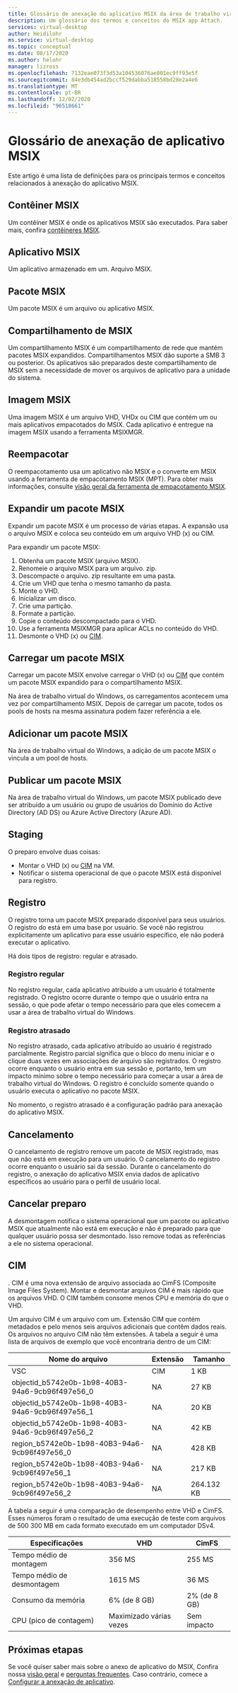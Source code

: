 ```yaml
---
title: Glossário de anexação do aplicativo MSIX da área de trabalho virtual do Windows – Azure
description: Um glossário dos termos e conceitos do MSIX app Attach.
services: virtual-desktop
author: Heidilohr
ms.service: virtual-desktop
ms.topic: conceptual
ms.date: 08/17/2020
ms.author: helohr
manager: lizross
ms.openlocfilehash: 7132eae073f3d53a104536076ae801ec9ff93e5f
ms.sourcegitcommit: 84e3db454ad2bccf529dabba518558bd28e2a4e6
ms.translationtype: MT
ms.contentlocale: pt-BR
ms.lasthandoff: 12/02/2020
ms.locfileid: "96518661"
---
```

# <a name="msix-app-attach-glossary"></a>Glossário de anexação de aplicativo MSIX

Este artigo é uma lista de definições para os principais termos e conceitos relacionados à anexação do aplicativo MSIX.

## <a name="msix-container"></a>Contêiner MSIX

Um contêiner MSIX é onde os aplicativos MSIX são executados. Para saber mais, confira [contêineres MSIX](/windows/msix/msix-container).

## <a name="msix-application"></a>Aplicativo MSIX 

Um aplicativo armazenado em um. Arquivo MSIX.

## <a name="msix-package"></a>Pacote MSIX 

Um pacote MSIX é um arquivo ou aplicativo MSIX.

## <a name="msix-share"></a>Compartilhamento de MSIX

Um compartilhamento MSIX é um compartilhamento de rede que mantém pacotes MSIX expandidos. Compartilhamentos MSIX dão suporte a SMB 3 ou posterior. Os aplicativos são preparados deste compartilhamento de MSIX sem a necessidade de mover os arquivos de aplicativo para a unidade do sistema.

## <a name="msix-image"></a>Imagem MSIX

Uma imagem MSIX é um arquivo VHD, VHDx ou CIM que contém um ou mais aplicativos empacotados do MSIX. Cada aplicativo é entregue na imagem MSIX usando a ferramenta MSIXMGR.

## <a name="repackage"></a>Reempacotar

O reempacotamento usa um aplicativo não MSIX e o converte em MSIX usando a ferramenta de empacotamento MSIX (MPT). Para obter mais informações, consulte [visão geral da ferramenta de empacotamento MSIX](/windows/msix/packaging-tool/tool-overview).

## <a name="expand-an-msix-package"></a>Expandir um pacote MSIX

Expandir um pacote MSIX é um processo de várias etapas. A expansão usa o arquivo MSIX e coloca seu conteúdo em um arquivo VHD (x) ou CIM. 

Para expandir um pacote MSIX:

1. Obtenha um pacote MSIX (arquivo MSIX).
2. Renomeie o arquivo MSIX para um arquivo. zip.
3. Descompacte o arquivo. zip resultante em uma pasta.
4. Crie um VHD que tenha o mesmo tamanho da pasta.
5. Monte o VHD.
6. Inicializar um disco.
7. Crie uma partição.
8. Formate a partição.
9. Copie o conteúdo descompactado para o VHD.
10. Use a ferramenta MSIXMGR para aplicar ACLs no conteúdo do VHD.
11. Desmonte o VHD (x) ou [CIM](#cim).

## <a name="upload-an-msix-package"></a>Carregar um pacote MSIX 

Carregar um pacote MSIX envolve carregar o VHD (x) ou [CIM](#cim) que contém um pacote MSIX expandido para o compartilhamento MSIX.

Na área de trabalho virtual do Windows, os carregamentos acontecem uma vez por compartilhamento MSIX. Depois de carregar um pacote, todos os pools de hosts na mesma assinatura podem fazer referência a ele.

## <a name="add-an-msix-package"></a>Adicionar um pacote MSIX

Na área de trabalho virtual do Windows, a adição de um pacote MSIX o vincula a um pool de hosts.

## <a name="publish-an-msix-package"></a>Publicar um pacote MSIX 

Na área de trabalho virtual do Windows, um pacote MSIX publicado deve ser atribuído a um usuário ou grupo de usuários do Domínio do Active Directory (AD DS) ou Azure Active Directory (Azure AD).

## <a name="staging"></a>Staging

O preparo envolve duas coisas:

- Montar o VHD (x) ou [CIM](#cim) na VM.
- Notificar o sistema operacional de que o pacote MSIX está disponível para registro.

## <a name="registration"></a>Registro

O registro torna um pacote MSIX preparado disponível para seus usuários. O registro do está em uma base por usuário. Se você não registrou explicitamente um aplicativo para esse usuário específico, ele não poderá executar o aplicativo.

Há dois tipos de registro: regular e atrasado.

### <a name="regular-registration"></a>Registro regular

No registro regular, cada aplicativo atribuído a um usuário é totalmente registrado. O registro ocorre durante o tempo que o usuário entra na sessão, o que pode afetar o tempo necessário para que eles comecem a usar a área de trabalho virtual do Windows.

### <a name="delayed-registration"></a>Registro atrasado

No registro atrasado, cada aplicativo atribuído ao usuário é registrado parcialmente. Registro parcial significa que o bloco do menu iniciar e o clique duas vezes em associações de arquivo são registrados. O registro ocorre enquanto o usuário entra em sua sessão e, portanto, tem um impacto mínimo sobre o tempo necessário para começar a usar a área de trabalho virtual do Windows. O registro é concluído somente quando o usuário executa o aplicativo no pacote MSIX.

No momento, o registro atrasado é a configuração padrão para anexação do aplicativo MSIX.

## <a name="deregistration"></a>Cancelamento

O cancelamento de registro remove um pacote de MSIX registrado, mas que não está em execução para um usuário. O cancelamento do registro ocorre enquanto o usuário sai da sessão. Durante o cancelamento do registro, o anexação do aplicativo MSIX envia dados de aplicativo específicos ao usuário para o perfil de usuário local.

## <a name="destage"></a>Cancelar preparo

A desmontagem notifica o sistema operacional que um pacote ou aplicativo MSIX que atualmente não está em execução e não é preparado para que qualquer usuário possa ser desmontado. Isso remove todas as referências a ele no sistema operacional.

## <a name="cim"></a>CIM

. CIM é uma nova extensão de arquivo associada ao CimFS (Composite Image Files System). Montar e desmontar arquivos CIM é mais rápido que os arquivos VHD. O CIM também consome menos CPU e memória do que o VHD.

Um arquivo CIM é um arquivo com um. Extensão CIM que contém metadados e pelo menos seis arquivos adicionais que contêm dados reais. Os arquivos no arquivo CIM não têm extensões. A tabela a seguir é uma lista de arquivos de exemplo que você encontraria dentro de um CIM:

| Nome do arquivo | Extensão | Tamanho |
|-----------|-----------|------|
| VSC | CIM | 1 KB |
| objectid_b5742e0b-1b98-40B3-94a6-9cb96f497e56_0 | NA | 27 KB |
| objectid_b5742e0b-1b98-40B3-94a6-9cb96f497e56_1 | NA | 20 KB |
| objectid_b5742e0b-1b98-40B3-94a6-9cb96f497e56_2 | NA | 42 KB |
| region_b5742e0b-1b98-40B3-94a6-9cb96f497e56_0 | NA | 428 KB |
| region_b5742e0b-1b98-40B3-94a6-9cb96f497e56_1 | NA | 217 KB |
| region_b5742e0b-1b98-40B3-94a6-9cb96f497e56_2 | NA | 264.132 KB |

A tabela a seguir é uma comparação de desempenho entre VHD e CimFS. Esses números foram o resultado de uma execução de teste com arquivos de 500 300 MB em cada formato executado em um computador DSv4.

|  Especificações                          | VHD                     | CimFS   |
|---------------------------------|--------------------------|-----------|
| Tempo médio de montagem     | 356 MS                     | 255 MS      |
| Tempo médio de desmontagem   | 1615 MS                    | 36 MS       |
| Consumo da memória | 6% (de 8 GB)                      | 2% (de 8 GB)       |
| CPU (pico de contagem)          | Maximizado várias vezes | Sem impacto |

## <a name="next-steps"></a>Próximas etapas

Se você quiser saber mais sobre o anexo de aplicativo do MSIX, Confira nossa [visão geral](what-is-app-attach.md) e [perguntas frequentes](app-attach-faq.md). Caso contrário, comece a [Configurar a anexação de aplicativo](app-attach.md).
